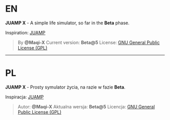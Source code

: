# EN
**JUAMP X** - A simple life simulator, so far in the **Beta** phase.

Inspiration: [JUAMP](https://github.com/gorciu-official/JUAMP)


> By **@Maqi-X**
> Current version: **Beta@5**
> License: [GNU General Public License (GPL)](https://www.gnu.org/licenses/gpl-3.0.html)


---


# PL
**JUAMP X** - Prosty symulator życia, na razie w fazie **Beta**.

Inspiracja: [JUAMP](https://github.com/gorciu-official/JUAMP)


> Autor: **@Maqi-X**
> Aktualna wersja: **Beta@5**
> Licencja: [GNU General Public License (GPL)](https://www.gnu.org/licenses/gpl-3.0.html)